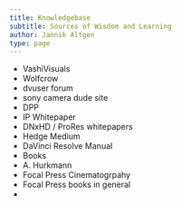 ```yaml
---
title: Knowledgebase
subtitle: Sources of Wisdom and Learning
author: Jannik Altgen
type: page
---
```


- VashiVisuals
- Wolfcrow
- dvuser forum
- sony camera dude site
- DPP
- IP Whitepaper
- DNxHD / ProRes whitepapers
- Hedge Medium
- DaVinci Resolve Manual
- Books
 - A. Hurkmann
 - Focal Press Cinematogrpahy
 - Focal Press books in general
 - 
